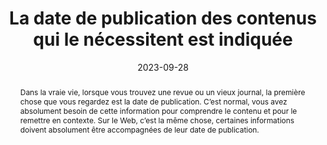 ---
N: '6'
Rubrique: Contenus
title: La date de publication des contenus qui le nécessitent est indiquée 
detail: La date de publication des contenus qui le nécessitent est indiquée 
abstract: Dans la vraie vie, lorsque vous trouvez une revue ou un vieux journal, la première chose que vous regardez est la date de publication. C’est normal, vous avez absolument besoin de cette information pour comprendre le contenu et pour le remettre en contexte. Sur le Web, c’est la même chose, certaines informations doivent absolument être accompagnées de leur date de publication.
categories: [" Contenus"]
agrege: O4006-E005
opquast: '4 006'
indiceebook: '005'
description: "Règle n° 005"
before: "004"
weight: "005"
after: "006"
actif: '1'
layout: rules
date: 2023-09-28
tags: []
objectif: [
    "Permettre à l’utilisateur de remettre l’information en contexte.",
    "Renforcer la confiance dans les informations et faciliter les citations."
    ]
Meo: ["Associer à chaque contenu qui le nécessite (article, actualité, produit, etc.) sa date de publication affichée."]
Controle: ["Vérifier que les contenus qui le nécessitent sont tous associés à une date de publication affichée."
]
Source: ["Opquast"]
Referentiel: [""]
Steps: ["Conception"]
---